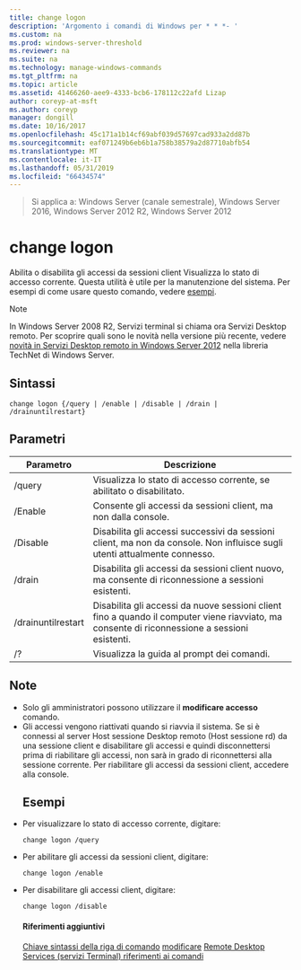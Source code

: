 ```yaml
---
title: change logon
description: 'Argomento i comandi di Windows per * * *- '
ms.custom: na
ms.prod: windows-server-threshold
ms.reviewer: na
ms.suite: na
ms.technology: manage-windows-commands
ms.tgt_pltfrm: na
ms.topic: article
ms.assetid: 41466260-aee9-4333-bcb6-178112c22afd Lizap
author: coreyp-at-msft
ms.author: coreyp
manager: dongill
ms.date: 10/16/2017
ms.openlocfilehash: 45c171a1b14cf69abf039d57697cad933a2dd87b
ms.sourcegitcommit: eaf071249b6eb6b1a758b38579a2d87710abfb54
ms.translationtype: MT
ms.contentlocale: it-IT
ms.lasthandoff: 05/31/2019
ms.locfileid: "66434574"
---
```

>Si applica a: Windows Server (canale semestrale), Windows Server 2016, Windows Server 2012 R2, Windows Server 2012

# <a name="change-logon"></a>change logon
Abilita o disabilita gli accessi da sessioni client Visualizza lo stato di accesso corrente.
Questa utilità è utile per la manutenzione del sistema.
Per esempi di come usare questo comando, vedere [esempi](#BKMK_examples).
> [!NOTE]
> In Windows Server 2008 R2, Servizi terminal si chiama ora Servizi Desktop remoto. Per scoprire quali sono le novità nella versione più recente, vedere [novità in Servizi Desktop remoto in Windows Server 2012](https://technet.microsoft.com/library/hh831527) nella libreria TechNet di Windows Server.
> ## <a name="syntax"></a>Sintassi
> ```
> change logon {/query | /enable | /disable | /drain | /drainuntilrestart}
> ```
> ## <a name="parameters"></a>Parametri
> 
> |     Parametro      |                                                       Descrizione                                                        |
> |--------------------|--------------------------------------------------------------------------------------------------------------------------|
> |       /query       |                             Visualizza lo stato di accesso corrente, se abilitato o disabilitato.                              |
> |      /Enable       |                              Consente gli accessi da sessioni client, ma non dalla console.                              |
> |      /Disable      |  Disabilita gli accessi successivi da sessioni client, ma non da console. Non influisce sugli utenti attualmente connesso.   |
> |       /drain       |                 Disabilita gli accessi da sessioni client nuovo, ma consente di riconnessione a sessioni esistenti.                 |
> | /drainuntilrestart | Disabilita gli accessi da nuove sessioni client fino a quando il computer viene riavviato, ma consente di riconnessione a sessioni esistenti. |
> |         /?         |                                           Visualizza la guida al prompt dei comandi.                                           |
> 
> ## <a name="remarks"></a>Note
> - Solo gli amministratori possono utilizzare il **modificare accesso** comando.
> - Gli accessi vengono riattivati quando si riavvia il sistema. Se si è connessi al server Host sessione Desktop remoto (Host sessione rd) da una sessione client e disabilitare gli accessi e quindi disconnettersi prima di riabilitare gli accessi, non sarà in grado di riconnettersi alla sessione corrente. Per riabilitare gli accessi da sessioni client, accedere alla console.
>   ## <a name="BKMK_examples"></a>Esempi
> - Per visualizzare lo stato di accesso corrente, digitare:
>   ```
>   change logon /query
>   ```
> - Per abilitare gli accessi da sessioni client, digitare:
>   ```
>   change logon /enable
>   ```
> - Per disabilitare gli accessi client, digitare:
>   ```
>   change logon /disable
>   ```
>   #### <a name="additional-references"></a>Riferimenti aggiuntivi
>   [Chiave sintassi della riga di comando](command-line-syntax-key.md)
>   [modificare](change.md)
>   [Remote Desktop Services &#40;servizi Terminal&#41; riferimenti ai comandi](remote-desktop-services-terminal-services-command-reference.md)
